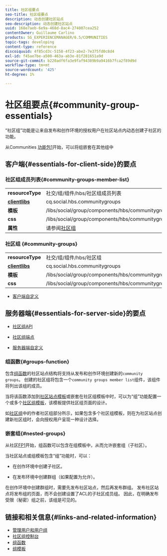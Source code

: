 ```yaml
---
title: 社区组要点
seo-title: 社区组要点
description: 动态创建社区站点
seo-description: 动态创建社区站点
uuid: 168e7aeb-6e9a-468d-8ac4-274007cea252
contentOwner: Guillaume Carlino
products: SG_EXPERIENCEMANAGER/6.5/COMMUNITIES
topic-tags: developing
content-type: reference
discoiquuid: 4f85cd3c-5158-4f23-abe2-7e375fd0c8d4
exl-id: f45ae7be-a500-463a-ab3e-81f281651a9d
source-git-commit: b220adf6fa3e9faf94389b9a9416b7fca2f89d9d
workflow-type: tm+mt
source-wordcount: '425'
ht-degree: 1%

---
```


# 社区组要点{#community-group-essentials}

“社区组”功能是让来自发布和创作环境的授权用户在社区站点内动态创建子社区的功能。

从Communities [功能包1](deploy-communities.md#latestfeaturepack)开始，可以将组嵌套在其他组中

## 客户端{#essentials-for-client-side}的要点

### 社区组成员列表{#community-groups-member-list}

<table>
 <tbody>
  <tr>
   <td> <strong>resourceType</strong></td>
   <td>社交/组/组件/hbs/社区组成员列表</td>
  </tr>
  <tr>
   <td> <a href="clientlibs.md"><strong>clientlibs</strong></a></td>
   <td>cq.social.hbs.communitygroups</td>
  </tr>
  <tr>
   <td> <strong>模板</strong></td>
   <td> /libs/social/group/components/hbs/communitygroupmemberlist/communitygroupmemberlist.hbs<br /> </td>
  </tr>
  <tr>
   <td> <strong>css</strong></td>
   <td> /libs/social/group/components/hbs/communitygroupmemberlist/clientlibs/memberList.css</td>
  </tr>
  <tr>
   <td><strong>属性</strong></td>
   <td>请参阅<a href="creating-groups.md">社区组</a></td>
  </tr>
 </tbody>
</table>

### 社区组 {#community-groups}

<table>
 <tbody>
  <tr>
   <td> <strong>resourceType</strong></td>
   <td>社交/组/组件/hbs/社区组</td>
  </tr>
  <tr>
   <td> <a href="clientlibs.md"><strong>clientlibs</strong></a></td>
   <td>cq.social.hbs.communitygroups</td>
  </tr>
  <tr>
   <td> <strong>模板</strong></td>
   <td> /libs/social/group/components/hbs/communitygroups/communitygroups.hbs<br /> </td>
  </tr>
  <tr>
   <td> <strong>css</strong></td>
   <td> /libs/social/group/components/hbs/communitygroupmemberlist/clientlibs/communitygroups.css</td>
  </tr>
 </tbody>
</table>

* [客户端自定义](client-customize.md)

## 服务器端{#essentials-for-server-side}的要点

* [社区组API](https://helpx.adobe.com/experience-manager/6-5/sites/developing/using/reference-materials/javadoc/com/adobe/cq/social/group/client/api/package-summary.html)

* [社区组端点](https://helpx.adobe.com/experience-manager/6-5/sites/developing/using/reference-materials/javadoc/com/adobe/cq/social/group/client/endpoints/package-summary.html)

* [服务器端自定义](server-customize.md)

### 组函数{#groups-function}

包含[组函数](functions.md#groups-function)的社区站点结构将支持从发布和创作环境创建新的`community groups`。 创建的社区组将包含一个`community groups member list`组件，该组件将列出该组的成员。

当将该函数添加到[社区站点模板](sites.md)或嵌套在社区组模板中时，可以为“组”功能配置一个或多个[社区组模板](tools-groups.md)，该模板提供社区组页面的设计。

如[社区组](creating-groups.md)中的作者社区组部分所示，如果包含多个社区组模板，则在为社区站点创建新社区组时，会向授权用户呈现一种设计选择。

### 嵌套组{#nested-groups}

从社区[FP1](deploy-communities.md#latestfeaturepack)开始，组函数可以包含在组模板中，从而允许嵌套组（子社区）。

当社区站点或组模板包含“组”功能时，可以：

* 在创作环境中创建子社区。

* 在发布环境中创建群组（如果配置为允许）。

在创作环境中创建群组时，需要先发布社区站点，然后再发布群组。 发布社区站点将发布组的页面，而不会创建设置了ACL的子社区成员组。 因此，在明确发布受限（秘密）组之前，该组是可见的。

## 链接和相关信息{#links-and-related-information}

* [管理用户和用户组](users.md)
* [社区组控制台](groups.md)
* [组函数](functions.md#groups-function)
* [组模板](tools-groups.md)
